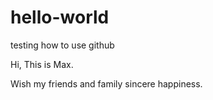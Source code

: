 # hello-world
testing how to use github

Hi, This is Max.

Wish my friends and family sincere happiness.
